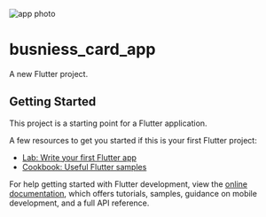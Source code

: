 ![app photo](https://github.com/AhmedAElghareeb/Simple-Business-Card/assets/112869283/df5045de-d406-4698-baa9-9c6f5a8ab421)
# busniess_card_app

A new Flutter project.

## Getting Started

This project is a starting point for a Flutter application.

A few resources to get you started if this is your first Flutter project:

- [Lab: Write your first Flutter app](https://docs.flutter.dev/get-started/codelab)
- [Cookbook: Useful Flutter samples](https://docs.flutter.dev/cookbook)

For help getting started with Flutter development, view the
[online documentation](https://docs.flutter.dev/), which offers tutorials,
samples, guidance on mobile development, and a full API reference.
